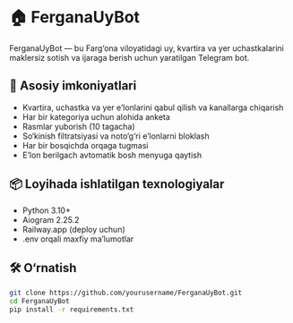 # 🏠 FerganaUyBot

FerganaUyBot — bu Farg‘ona viloyatidagi uy, kvartira va yer uchastkalarini maklersiz sotish va ijaraga berish uchun yaratilgan Telegram bot.

## 🔧 Asosiy imkoniyatlari

- Kvartira, uchastka va yer e’lonlarini qabul qilish va kanallarga chiqarish
- Har bir kategoriya uchun alohida anketa
- Rasmlar yuborish (10 tagacha)
- So‘kinish filtratsiyasi va noto‘g‘ri e’lonlarni bloklash
- Har bir bosqichda orqaga tugmasi
- E’lon berilgach avtomatik bosh menyuga qaytish

## 📦 Loyihada ishlatilgan texnologiyalar

- Python 3.10+
- Aiogram 2.25.2
- Railway.app (deploy uchun)
- .env orqali maxfiy ma’lumotlar

## 🛠 O‘rnatish

```bash
git clone https://github.com/yourusername/FerganaUyBot.git
cd FerganaUyBot
pip install -r requirements.txt
